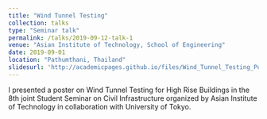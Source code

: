 ```yaml
---
title: "Wind Tunnel Testing"
collection: talks
type: "Seminar talk"
permalink: /talks/2019-09-12-talk-1
venue: "Asian Institute of Technology, School of Engineering"
date: 2019-09-01
location: "Pathumthani, Thailand"
slidesurl: 'http://academicpages.github.io/files/Wind_Tunnel_Testing_Poster.pdf'
---
```


I presented a poster on Wind Tunnel Testing for High Rise Buildings in the 8th joint Student Seminar on Civil Infrastructure organized by Asian Institute of Technology in collaboration with University of Tokyo.
